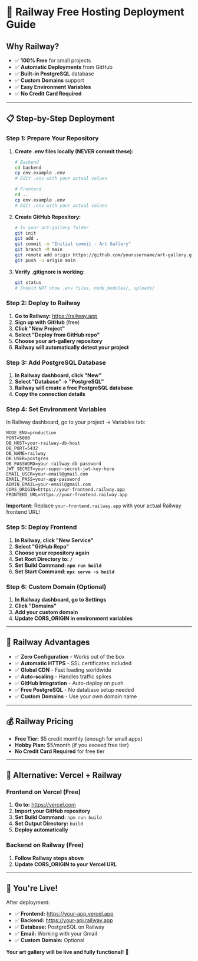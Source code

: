 # 🚀 Railway Free Hosting Deployment Guide

## **Why Railway?**
- ✅ **100% Free** for small projects
- ✅ **Automatic Deployments** from GitHub
- ✅ **Built-in PostgreSQL** database
- ✅ **Custom Domains** support
- ✅ **Easy Environment Variables**
- ✅ **No Credit Card Required**

---

## **📋 Step-by-Step Deployment**

### **Step 1: Prepare Your Repository**

1. **Create .env files locally (NEVER commit these):**
   ```bash
   # Backend
   cd backend
   cp env.example .env
   # Edit .env with your actual values
   
   # Frontend
   cd ..
   cp env.example .env
   # Edit .env with your actual values
   ```

2. **Create GitHub Repository:**
   ```bash
   # In your art-gallery folder
   git init
   git add .
   git commit -m "Initial commit - Art Gallery"
   git branch -M main
   git remote add origin https://github.com/yourusername/art-gallery.git
   git push -u origin main
   ```

3. **Verify .gitignore is working:**
   ```bash
   git status
   # Should NOT show .env files, node_modules/, uploads/
   ```

### **Step 2: Deploy to Railway**

1. **Go to Railway:** https://railway.app
2. **Sign up with GitHub** (free)
3. **Click "New Project"**
4. **Select "Deploy from GitHub repo"**
5. **Choose your art-gallery repository**
6. **Railway will automatically detect your project**

### **Step 3: Add PostgreSQL Database**

1. **In Railway dashboard, click "New"**
2. **Select "Database" → "PostgreSQL"**
3. **Railway will create a free PostgreSQL database**
4. **Copy the connection details**

### **Step 4: Set Environment Variables**

In Railway dashboard, go to your project → Variables tab:

```env
NODE_ENV=production
PORT=5000
DB_HOST=your-railway-db-host
DB_PORT=5432
DB_NAME=railway
DB_USER=postgres
DB_PASSWORD=your-railway-db-password
JWT_SECRET=your-super-secret-jwt-key-here
EMAIL_USER=your-email@gmail.com
EMAIL_PASS=your-app-password
ADMIN_EMAIL=your-email@gmail.com
CORS_ORIGIN=https://your-frontend.railway.app
FRONTEND_URL=https://your-frontend.railway.app
```

**Important:** Replace `your-frontend.railway.app` with your actual Railway frontend URL!

### **Step 5: Deploy Frontend**

1. **In Railway, click "New Service"**
2. **Select "GitHub Repo"**
3. **Choose your repository again**
4. **Set Root Directory to: `/`**
5. **Set Build Command: `npm run build`**
6. **Set Start Command: `npx serve -s build`**

### **Step 6: Custom Domain (Optional)**

1. **In Railway dashboard, go to Settings**
2. **Click "Domains"**
3. **Add your custom domain**
4. **Update CORS_ORIGIN in environment variables**

---

## **🎯 Railway Advantages**

- ✅ **Zero Configuration** - Works out of the box
- ✅ **Automatic HTTPS** - SSL certificates included
- ✅ **Global CDN** - Fast loading worldwide
- ✅ **Auto-scaling** - Handles traffic spikes
- ✅ **GitHub Integration** - Auto-deploy on push
- ✅ **Free PostgreSQL** - No database setup needed
- ✅ **Custom Domains** - Use your own domain name

---

## **💰 Railway Pricing**

- **Free Tier:** $5 credit monthly (enough for small apps)
- **Hobby Plan:** $5/month (if you exceed free tier)
- **No Credit Card Required** for free tier

---

## **🔧 Alternative: Vercel + Railway**

### **Frontend on Vercel (Free)**
1. **Go to:** https://vercel.com
2. **Import your GitHub repository**
3. **Set Build Command:** `npm run build`
4. **Set Output Directory:** `build`
5. **Deploy automatically**

### **Backend on Railway (Free)**
1. **Follow Railway steps above**
2. **Update CORS_ORIGIN to your Vercel URL**

---

## **🎉 You're Live!**

After deployment:
- ✅ **Frontend:** https://your-app.vercel.app
- ✅ **Backend:** https://your-api.railway.app
- ✅ **Database:** PostgreSQL on Railway
- ✅ **Email:** Working with your Gmail
- ✅ **Custom Domain:** Optional

**Your art gallery will be live and fully functional!** 🚀
